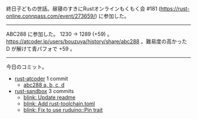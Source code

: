 終日子どもの世話。昼寝のすきにRustオンラインもくもく会 #181 (<https://rust-online.connpass.com/event/273659/>) に参加した。

---

ABC288 に参加した。 1230 → 1289 (+59) 。 <https://atcoder.jp/users/bouzuya/history/share/abc288> 。難易度の高かった D が解けて青パフォで +59 。

---

今日のコミット。

- [rust-atcoder](https://github.com/bouzuya/rust-atcoder) 1 commit
  - [abc288 a, b, c, d](https://github.com/bouzuya/rust-atcoder/commit/ce572fc0c7e127c855374c6fab335e539ab93820)
- [rust-sandbox](https://github.com/bouzuya/rust-sandbox) 3 commits
  - [blink: Update readme](https://github.com/bouzuya/rust-sandbox/commit/3f020242447ae4ced0aee32c5097e455016ff886)
  - [blink: Add rust-toolchain.toml](https://github.com/bouzuya/rust-sandbox/commit/4bdfef9e04fa1c770d416206b67795a8dcb4d7fd)
  - [blink: Fix to use ruduino::Pin trait](https://github.com/bouzuya/rust-sandbox/commit/5af1aee625fe87094b046a41c162aaae77ad145a)
